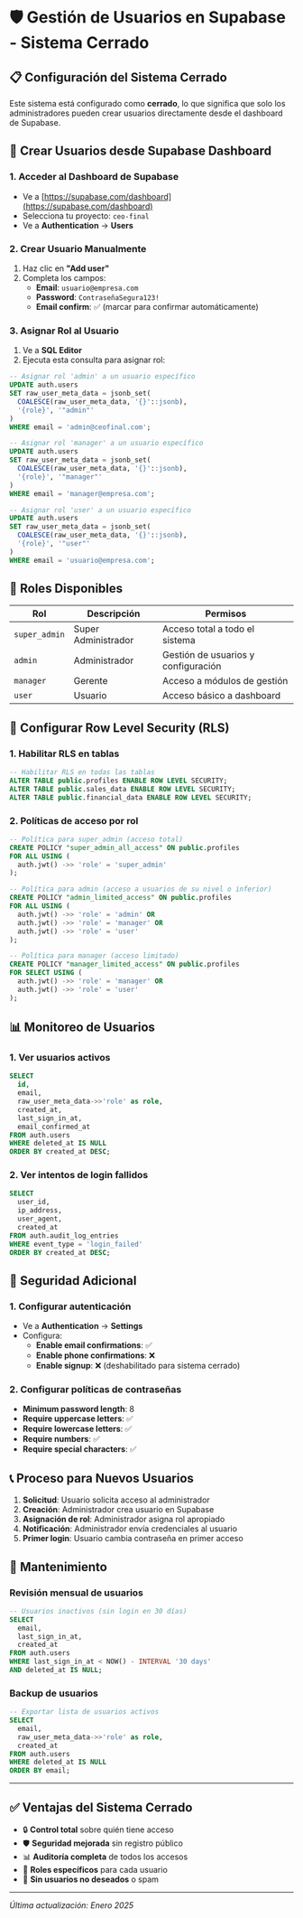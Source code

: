 # 🛡️ Gestión de Usuarios en Supabase - Sistema Cerrado

## 📋 **Configuración del Sistema Cerrado**

Este sistema está configurado como **cerrado**, lo que significa que solo los administradores pueden crear usuarios directamente desde el dashboard de Supabase.

## 🔐 **Crear Usuarios desde Supabase Dashboard**

### 1. **Acceder al Dashboard de Supabase**
- Ve a [https://supabase.com/dashboard](https://supabase.com/dashboard)
- Selecciona tu proyecto: `ceo-final`
- Ve a **Authentication** → **Users**

### 2. **Crear Usuario Manualmente**
1. Haz clic en **"Add user"**
2. Completa los campos:
   - **Email**: `usuario@empresa.com`
   - **Password**: `ContraseñaSegura123!`
   - **Email confirm**: ✅ (marcar para confirmar automáticamente)

### 3. **Asignar Rol al Usuario**
1. Ve a **SQL Editor**
2. Ejecuta esta consulta para asignar rol:

```sql
-- Asignar rol 'admin' a un usuario específico
UPDATE auth.users 
SET raw_user_meta_data = jsonb_set(
  COALESCE(raw_user_meta_data, '{}'::jsonb), 
  '{role}', '"admin"'
) 
WHERE email = 'admin@ceofinal.com';

-- Asignar rol 'manager' a un usuario específico
UPDATE auth.users 
SET raw_user_meta_data = jsonb_set(
  COALESCE(raw_user_meta_data, '{}'::jsonb), 
  '{role}', '"manager"'
) 
WHERE email = 'manager@empresa.com';

-- Asignar rol 'user' a un usuario específico
UPDATE auth.users 
SET raw_user_meta_data = jsonb_set(
  COALESCE(raw_user_meta_data, '{}'::jsonb), 
  '{role}', '"user"'
) 
WHERE email = 'usuario@empresa.com';
```

## 🎯 **Roles Disponibles**

| Rol | Descripción | Permisos |
|-----|-------------|----------|
| `super_admin` | Super Administrador | Acceso total a todo el sistema |
| `admin` | Administrador | Gestión de usuarios y configuración |
| `manager` | Gerente | Acceso a módulos de gestión |
| `user` | Usuario | Acceso básico a dashboard |

## 🔧 **Configurar Row Level Security (RLS)**

### 1. **Habilitar RLS en tablas**
```sql
-- Habilitar RLS en todas las tablas
ALTER TABLE public.profiles ENABLE ROW LEVEL SECURITY;
ALTER TABLE public.sales_data ENABLE ROW LEVEL SECURITY;
ALTER TABLE public.financial_data ENABLE ROW LEVEL SECURITY;
```

### 2. **Políticas de acceso por rol**
```sql
-- Política para super_admin (acceso total)
CREATE POLICY "super_admin_all_access" ON public.profiles
FOR ALL USING (
  auth.jwt() ->> 'role' = 'super_admin'
);

-- Política para admin (acceso a usuarios de su nivel o inferior)
CREATE POLICY "admin_limited_access" ON public.profiles
FOR ALL USING (
  auth.jwt() ->> 'role' = 'admin' OR
  auth.jwt() ->> 'role' = 'manager' OR
  auth.jwt() ->> 'role' = 'user'
);

-- Política para manager (acceso limitado)
CREATE POLICY "manager_limited_access" ON public.profiles
FOR SELECT USING (
  auth.jwt() ->> 'role' = 'manager' OR
  auth.jwt() ->> 'role' = 'user'
);
```

## 📊 **Monitoreo de Usuarios**

### 1. **Ver usuarios activos**
```sql
SELECT 
  id,
  email,
  raw_user_meta_data->>'role' as role,
  created_at,
  last_sign_in_at,
  email_confirmed_at
FROM auth.users 
WHERE deleted_at IS NULL
ORDER BY created_at DESC;
```

### 2. **Ver intentos de login fallidos**
```sql
SELECT 
  user_id,
  ip_address,
  user_agent,
  created_at
FROM auth.audit_log_entries 
WHERE event_type = 'login_failed'
ORDER BY created_at DESC;
```

## 🚨 **Seguridad Adicional**

### 1. **Configurar autenticación**
- Ve a **Authentication** → **Settings**
- Configura:
  - **Enable email confirmations**: ✅
  - **Enable phone confirmations**: ❌
  - **Enable signup**: ❌ (deshabilitado para sistema cerrado)

### 2. **Configurar políticas de contraseñas**
- **Minimum password length**: 8
- **Require uppercase letters**: ✅
- **Require lowercase letters**: ✅
- **Require numbers**: ✅
- **Require special characters**: ✅

## 📞 **Proceso para Nuevos Usuarios**

1. **Solicitud**: Usuario solicita acceso al administrador
2. **Creación**: Administrador crea usuario en Supabase
3. **Asignación de rol**: Administrador asigna rol apropiado
4. **Notificación**: Administrador envía credenciales al usuario
5. **Primer login**: Usuario cambia contraseña en primer acceso

## 🔄 **Mantenimiento**

### **Revisión mensual de usuarios**
```sql
-- Usuarios inactivos (sin login en 30 días)
SELECT 
  email,
  last_sign_in_at,
  created_at
FROM auth.users 
WHERE last_sign_in_at < NOW() - INTERVAL '30 days'
AND deleted_at IS NULL;
```

### **Backup de usuarios**
```sql
-- Exportar lista de usuarios activos
SELECT 
  email,
  raw_user_meta_data->>'role' as role,
  created_at
FROM auth.users 
WHERE deleted_at IS NULL
ORDER BY email;
```

---

## ✅ **Ventajas del Sistema Cerrado**

- 🔒 **Control total** sobre quién tiene acceso
- 🛡️ **Seguridad mejorada** sin registro público
- 📊 **Auditoría completa** de todos los accesos
- 🎯 **Roles específicos** para cada usuario
- 🚫 **Sin usuarios no deseados** o spam

---

*Última actualización: Enero 2025* 